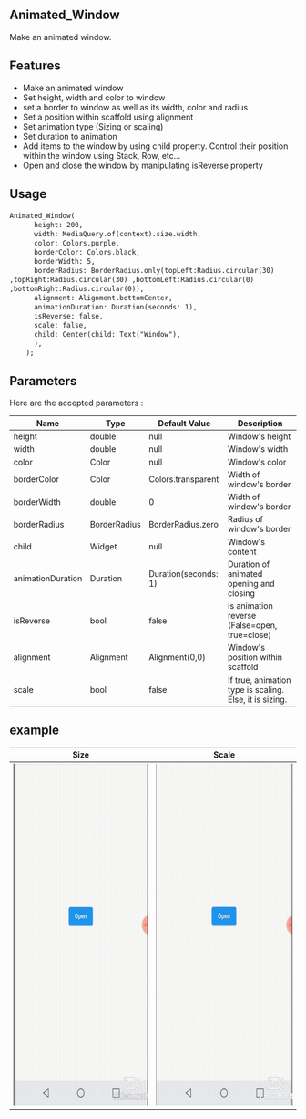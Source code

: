 <!-- 
This README describes the package. If you publish this package to pub.dev,
this README's contents appear on the landing page for your package.

For information about how to write a good package README, see the guide for
[writing package pages](https://dart.dev/guides/libraries/writing-package-pages). 

For general information about developing packages, see the Dart guide for
[creating packages](https://dart.dev/guides/libraries/create-library-packages)
and the Flutter guide for
[developing packages and plugins](https://flutter.dev/developing-packages). 
-->


## Animated_Window

Make an animated window.


## Features

* Make an animated window
* Set height, width and color to window
* set a border to window as well as its width, color and radius
* Set a position within scaffold using alignment
* Set animation type (Sizing or scaling)
* Set duration to animation
* Add items to the window by using child property. Control their position within the window using Stack, Row, etc...
* Open and close the window by manipulating isReverse property


## Usage

```
Animated_Window(
      height: 200,
      width: MediaQuery.of(context).size.width,
      color: Colors.purple,
      borderColor: Colors.black,
      borderWidth: 5,
      borderRadius: BorderRadius.only(topLeft:Radius.circular(30) ,topRight:Radius.circular(30) ,bottomLeft:Radius.circular(0) ,bottomRight:Radius.circular(0)),
      alignment: Alignment.bottomCenter,
      animationDuration: Duration(seconds: 1),
      isReverse: false,
      scale: false,
      child: Center(child: Text("Window"),
      ),
    );

```




## Parameters

Here are the accepted parameters :


| Name  | Type | Default Value | Description | 
| ------------- | ------------- | ------------- | ------------- | 
| height  | double | null | Window's height | 
| width  | double | null  | Window's width |
| color  | Color | null  | Window's color  | 
| borderColor  | Color | Colors.transparent  | Width of window's border| 
| borderWidth  | double | 0 | Width of window's border| 
| borderRadius  | BorderRadius | BorderRadius.zero | Radius of window's border| 
| child | Widget | null | Window's content | 
| animationDuration  | Duration | Duration(seconds: 1) | Duration of animated opening and closing | 
| isReverse  | bool | false | Is animation reverse (False=open, true=close)| 
| alignment  | Alignment | Alignment(0,0) | Window's position within scaffold | 
| scale | bool | false | If true, animation type is scaling. Else, it is sizing. | 




## example

| Size  | Scale | 
| ------------- | ------------- | 
| <img src="assets/size.gif" width="350" height="600">  |  <img src="assets/scale.gif" width="350" height="600">  | 













